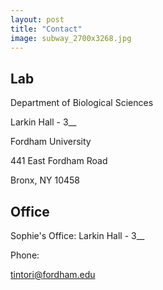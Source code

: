 ```yaml
---
layout: post
title: "Contact"
image: subway_2700x3268.jpg
---
```


## Lab

Department of Biological Sciences

Larkin Hall - 3__

Fordham University

441 East Fordham Road

Bronx, NY 10458

## Office

Sophie's Office: Larkin Hall - 3__

Phone:

tintori@fordham.edu
